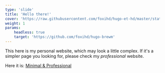 ```yaml
---
type: 'slide'
title: 'Hello there!'
cover: 'https://raw.githubusercontent.com/foxihd/hugo-et-hd/master/static/svg/flowlines/28.svg'
weight: 1
params:
    headless: true
    target: 'https://github.com/foxihd/hugo-brewm'
---
```


This here is my personal website, which may look a little complex. If it's a simpler page you looking for, please check my *professional* website.

Here it is: [Minimal & Professional](#)